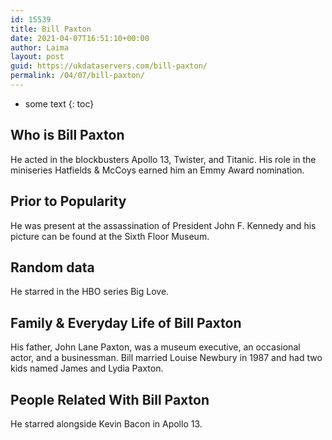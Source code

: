 ```yaml
---
id: 15539
title: Bill Paxton
date: 2021-04-07T16:51:10+00:00
author: Laima
layout: post
guid: https://ukdataservers.com/bill-paxton/
permalink: /04/07/bill-paxton/
---
```


* some text
{: toc}


## Who is Bill Paxton
                  
                  
                  
He acted in the blockbusters Apollo 13, Twister, and Titanic. His role in the miniseries Hatfields & McCoys earned him an Emmy Award nomination.
                  
              
            
              
            
                
                
                
## Prior to Popularity
                  
                  
                  
He was present at the assassination of President John F. Kennedy and his picture can be found at the Sixth Floor Museum.
                  
              
            
              
            
                
                
                
## Random data
                  
                  
                  
He starred in the HBO series Big Love.
                  
              
            
              
            
                
                
                
## Family & Everyday Life of Bill Paxton
                  
                  
                  
His father, John Lane Paxton, was a museum executive, an occasional actor, and a businessman. Bill married Louise Newbury in 1987 and had two kids named James and Lydia Paxton.
                  
              
            
              
            
                
                
                
## People Related With Bill Paxton
                  
                  
                  
He starred alongside Kevin Bacon in Apollo 13.
                  
              
            
              
            
                
              
            
              
              
            
            
              
            
          
          
          